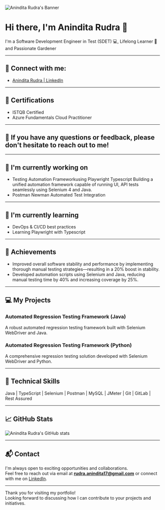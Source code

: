 ![Anindita Rudra's Banner](https://your-banner-image-url.com/banner.png)

# Hi there, I'm Anindita Rudra 👋

I'm a Software Development Engineer in Test (SDET) 💻,  Lifelong Learner 🚀 and Passionate Gardener 

---

## 🤝 Connect with me:
- [Anindita Rudra | LinkedIn](https://www.linkedin.com/in/anindita-rudra-17526995/)

---

## 🥇 Certifications
- ISTQB Certified
- Azure Fundamentals Cloud Practitioner

---

## 💬 If you have any questions or feedback, please don't hesitate to reach out to me!

---

## 🔭 I'm currently working on
- Testing Automation Frameworkusing Playwright Typescript
  Building a unified automation framework capable of running UI, API tests seamlessly using Selenium 4 and Java.
- Postman Newman Automated Test Integration

---

## 🌱 I'm currently learning
- DevOps & CI/CD best practices
- Learning Playwright with Typescript

---

## 🥇 Achievements
- Improved overall software stability and performance by implementing thorough manual testing strategies—resulting in a 20% boost in stability.
- Developed automation scripts using Selenium and Java, reducing manual testing time by 40% and increasing coverage by 25%.

---

## 💻 My Projects

### Automated Regression Testing Framework (Java)
A robust automated regression testing framework built with Selenium WebDriver and Java.

### Automated Regression Testing Framework (Python)
A comprehensive regression testing solution developed with Selenium WebDriver and Python.

---

## 💼 Technical Skills

Java | TypeScript | Selenium | Postman | MySQL | JMeter | Git | GitLab | Rest Assured

---

## 📈 GitHub Stats

![Anindita Rudra's GitHub stats](https://github-readme-stats.vercel.app/api?username=aninditarudra&show_icons=true&theme=radical)

---

## 📬 Contact

I'm always open to exciting opportunities and collaborations.  
Feel free to reach out via email at **rudra.anindita17@gmail.com** or connect with me on [LinkedIn](https://www.linkedin.com/in/anindita-rudra-17526995/).

---

Thank you for visiting my portfolio!  
Looking forward to discussing how I can contribute to your projects and initiatives.
